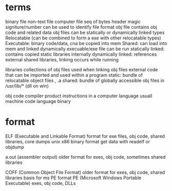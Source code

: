 
# terms
binary file
    non-text file computer file
    seq of bytes
    header magic signiture/number can be used to identify file format
obj file
    contains obj code and related data
    obj files can be statically or dynamically linked
    types
        Relocatable (can be combined to form a exe with other relocatable types)
        Executable: binary code/data, cna be copied into mem
        Shared: can load into mem and linked dynamically
execuable/exe
    file can be run
    statically linked: contains copied static libraries internally
    dynamically linked: references external shared libraries, linking occurs while running

libraries
    collections of obj files used when linking obj files
    external code that can be imported and used within a program
    static: bundle of relocatable object files , .a
    shared: bundle of globally accessible obj files in /usr/lib/* (dll on win)

obj code
    compiler product
    instructions in a computer language
        usuall machine code language
            binary

# format
ELF (Executable and Linkable Format)
    format for exe files, obj code, shared libraries, core dumps
    unix x86 binary format
    get data with readelf or objdump

a.out (assembler output)
    older format for exes, obj code, sometimes shared libraries

COFF (Common Object File Format)
    older format for exes, obj code, shared libraries
    basis for ms PE format
PE (Microsoft Windows Portable Executable)
    exes, obj code, DLLs
